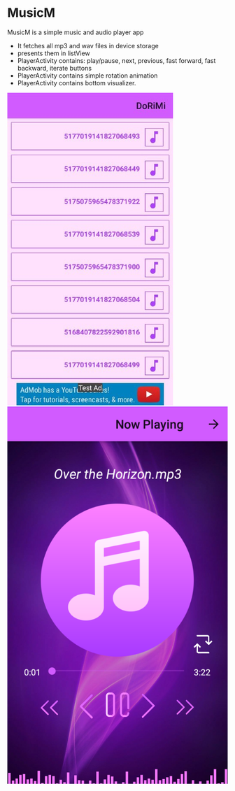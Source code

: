 # MusicM
MusicM is a simple music and audio player app

- It fetches all mp3 and wav files in device storage
- presents them in listView
- PlayerActivity contains: play/pause, next, previous, fast forward, fast backward, iterate buttons
- PlayerActivity contains simple rotation animation
- PlayerActivity contains bottom visualizer.

![alt text](https://github.com/odaykrayem/MusicM/blob/master/SongsListView.jpg)
<br>
![alt text](https://github.com/odaykrayem/MusicM/blob/master/MusicPlayer.png)

